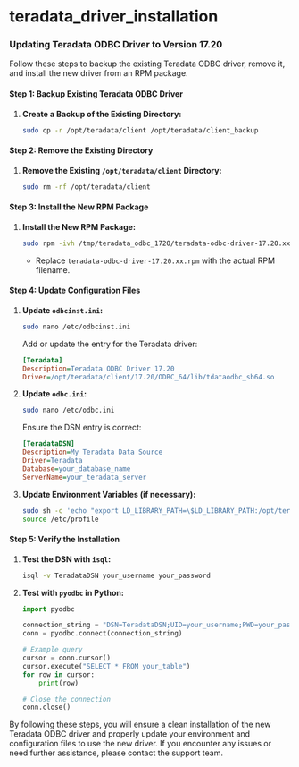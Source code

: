 # teradata_driver_installation

### Updating Teradata ODBC Driver to Version 17.20

Follow these steps to backup the existing Teradata ODBC driver, remove it, and install the new driver from an RPM package.

#### Step 1: Backup Existing Teradata ODBC Driver

1. **Create a Backup of the Existing Directory:**

    ```sh
    sudo cp -r /opt/teradata/client /opt/teradata/client_backup
    ```

#### Step 2: Remove the Existing Directory

1. **Remove the Existing `/opt/teradata/client` Directory:**

    ```sh
    sudo rm -rf /opt/teradata/client
    ```

#### Step 3: Install the New RPM Package

1. **Install the New RPM Package:**

    ```sh
    sudo rpm -ivh /tmp/teradata_odbc_1720/teradata-odbc-driver-17.20.xx.rpm
    ```

    - Replace `teradata-odbc-driver-17.20.xx.rpm` with the actual RPM filename.

#### Step 4: Update Configuration Files

1. **Update `odbcinst.ini`:**

    ```sh
    sudo nano /etc/odbcinst.ini
    ```

    Add or update the entry for the Teradata driver:

    ```ini
    [Teradata]
    Description=Teradata ODBC Driver 17.20
    Driver=/opt/teradata/client/17.20/ODBC_64/lib/tdataodbc_sb64.so
    ```

2. **Update `odbc.ini`:**

    ```sh
    sudo nano /etc/odbc.ini
    ```

    Ensure the DSN entry is correct:

    ```ini
    [TeradataDSN]
    Description=My Teradata Data Source
    Driver=Teradata
    Database=your_database_name
    ServerName=your_teradata_server
    ```

3. **Update Environment Variables (if necessary):**

    ```sh
    sudo sh -c 'echo "export LD_LIBRARY_PATH=\$LD_LIBRARY_PATH:/opt/teradata/client/17.20/ODBC_64/lib" >> /etc/profile'
    source /etc/profile
    ```

#### Step 5: Verify the Installation

1. **Test the DSN with `isql`:**

    ```sh
    isql -v TeradataDSN your_username your_password
    ```

2. **Test with `pyodbc` in Python:**

    ```python
    import pyodbc

    connection_string = "DSN=TeradataDSN;UID=your_username;PWD=your_password"
    conn = pyodbc.connect(connection_string)

    # Example query
    cursor = conn.cursor()
    cursor.execute("SELECT * FROM your_table")
    for row in cursor:
        print(row)

    # Close the connection
    conn.close()
    ```

By following these steps, you will ensure a clean installation of the new Teradata ODBC driver and properly update your environment and configuration files to use the new driver. If you encounter any issues or need further assistance, please contact the support team.
